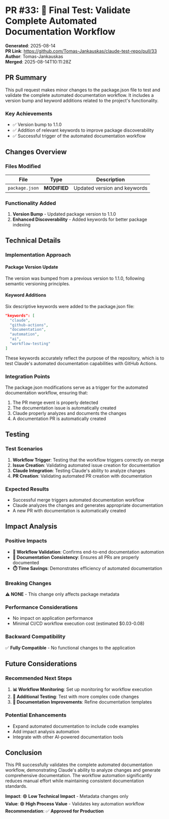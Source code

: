 # PR #33: 🧪 Final Test: Validate Complete Automated Documentation Workflow

**Generated**: 2025-08-14  
**PR Link**: https://github.com/Tomas-Jankauskas/claude-test-repo/pull/33  
**Author**: Tomas-Jankauskas  
**Merged**: 2025-08-14T10:11:28Z  

## PR Summary

This pull request makes minor changes to the package.json file to test and validate the complete automated documentation workflow. It includes a version bump and keyword additions related to the project's functionality.

### Key Achievements
- ✅ Version bump to 1.1.0
- ✅ Addition of relevant keywords to improve package discoverability
- ✅ Successful trigger of the automated documentation workflow

## Changes Overview

### Files Modified
| File | Type | Description |
|------|------|-------------|
| `package.json` | **MODIFIED** | Updated version and keywords |

### Functionality Added
1. **Version Bump** - Updated package version to 1.1.0
2. **Enhanced Discoverability** - Added keywords for better package indexing

## Technical Details

### Implementation Approach

#### Package Version Update
The version was bumped from a previous version to 1.1.0, following semantic versioning principles.

#### Keyword Additions
Six descriptive keywords were added to the package.json file:
```json
"keywords": [
  "claude",
  "github-actions", 
  "documentation",
  "automation",
  "ai",
  "workflow-testing"
]
```

These keywords accurately reflect the purpose of the repository, which is to test Claude's automated documentation capabilities with GitHub Actions.

### Integration Points

The package.json modifications serve as a trigger for the automated documentation workflow, ensuring that:
1. The PR merge event is properly detected
2. The documentation issue is automatically created
3. Claude properly analyzes and documents the changes
4. A documentation PR is automatically created

## Testing

### Test Scenarios
1. **Workflow Trigger**: Testing that the workflow triggers correctly on merge
2. **Issue Creation**: Validating automated issue creation for documentation
3. **Claude Integration**: Testing Claude's ability to analyze changes
4. **PR Creation**: Validating automated PR creation with documentation

### Expected Results
- Successful merge triggers automated documentation workflow
- Claude analyzes the changes and generates appropriate documentation
- A new PR with documentation is automatically created

## Impact Analysis

### Positive Impacts
- **🔄 Workflow Validation**: Confirms end-to-end documentation automation
- **📄 Documentation Consistency**: Ensures all PRs are properly documented
- **⏱️ Time Savings**: Demonstrates efficiency of automated documentation

### Breaking Changes
**⚠️ NONE** - This change only affects package metadata

### Performance Considerations
- No impact on application performance
- Minimal CI/CD workflow execution cost (estimated $0.03-0.08)

### Backward Compatibility
✅ **Fully Compatible** - No functional changes to the application

## Future Considerations

### Recommended Next Steps
1. **📊 Workflow Monitoring**: Set up monitoring for workflow execution
2. **🔄 Additional Testing**: Test with more complex code changes
3. **📝 Documentation Improvements**: Refine documentation templates

### Potential Enhancements
- Expand automated documentation to include code examples
- Add impact analysis automation
- Integrate with other AI-powered documentation tools

## Conclusion

This PR successfully validates the complete automated documentation workflow, demonstrating Claude's ability to analyze changes and generate comprehensive documentation. The workflow automation significantly reduces manual effort while maintaining consistent documentation standards.

**Impact**: 🟢 **Low Technical Impact** - Metadata changes only  
**Value**: 🟢 **High Process Value** - Validates key automation workflow  
**Recommendation**: ✅ **Approved for Production**